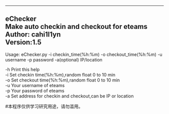 ----------------------------------------------------  
eChecker  
Make auto checkin and checkout for eteams  
Author: cahi1l1yn  
Version:1.5  
----------------------------------------------------  

Usage: eChecker.py -i checkin_time(%h:%m) -o checkout_time(%h:%m) -u username -p password  -a(optional) IP/location    

-h Print this help  
-i Set checkin time(%h:%m),random float 0 to 10 min  
-o Set checkout time(%h:%m),random float 0 to 10 min   
-u Your username of eteams  
-p Your password of eteams  
-a Set address for checkin and checkout,can be IP or location     

#本程序仅供学习研究用途，请勿滥用。 
